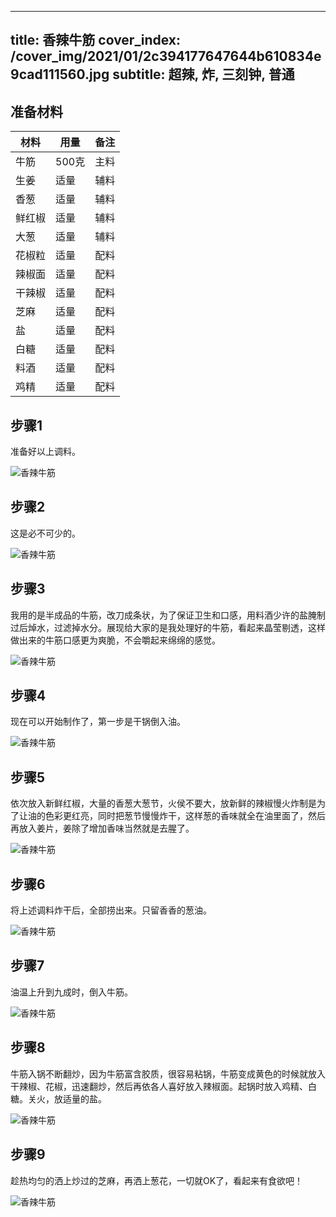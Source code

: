
---
title: 香辣牛筋
cover_index: /cover_img/2021/01/2c394177647644b610834e9cad111560.jpg
subtitle: 超辣, 炸, 三刻钟, 普通
---

## 准备材料

| 材料     | 用量 | 备注|
| ------- | ----- | --- |
| 牛筋 | 500克| 主料 |
| 生姜 | 适量| 辅料 |
| 香葱 | 适量| 辅料 |
| 鲜红椒 | 适量| 辅料 |
| 大葱 | 适量| 辅料 |
| 花椒粒 | 适量| 配料 |
| 辣椒面 | 适量| 配料 |
| 干辣椒 | 适量| 配料 |
| 芝麻 | 适量| 配料 |
| 盐 | 适量| 配料 |
| 白糖 | 适量| 配料 |
| 料酒 | 适量| 配料 |
| 鸡精 | 适量| 配料 |

## 步骤1

准备好以上调料。

![香辣牛筋](https://i8.meishichina.com/attachment/recipe/201010/201010080955408.jpg?x-oss-process=style/p320) 

## 步骤2

这是必不可少的。

![香辣牛筋](https://i8.meishichina.com/attachment/recipe/201010/201010080956306.jpg?x-oss-process=style/p320) 

## 步骤3

我用的是半成品的牛筋，改刀成条状，为了保证卫生和口感，用料酒少许的盐腌制过后焯水，过滤掉水分。展现给大家的是我处理好的牛筋，看起来晶莹剔透，这样做出来的牛筋口感更为爽脆，不会嚼起来绵绵的感觉。

![香辣牛筋](https://i8.meishichina.com/attachment/recipe/201010/201010081004396.jpg?x-oss-process=style/p320) 

## 步骤4

现在可以开始制作了，第一步是干锅倒入油。

![香辣牛筋](https://i8.meishichina.com/attachment/recipe/201010/201010081007564.jpg?x-oss-process=style/p320) 

## 步骤5

依次放入新鲜红椒，大量的香葱大葱节，火侯不要大，放新鲜的辣椒慢火炸制是为了让油的色彩更红亮，同时把葱节慢慢炸干，这样葱的香味就全在油里面了，然后再放入姜片，姜除了增加香味当然就是去腥了。

![香辣牛筋](https://i8.meishichina.com/attachment/recipe/201010/201010081033411.jpg?x-oss-process=style/p320) 

## 步骤6

将上述调料炸干后，全部捞出来。只留香香的葱油。

![香辣牛筋](https://i8.meishichina.com/attachment/recipe/201010/201010081035430.jpg?x-oss-process=style/p320) 

## 步骤7

油温上升到九成时，倒入牛筋。

![香辣牛筋](https://i8.meishichina.com/attachment/recipe/201010/201010081038218.jpg?x-oss-process=style/p320) 

## 步骤8

牛筋入锅不断翻炒，因为牛筋富含胶质，很容易粘锅，牛筋变成黄色的时候就放入干辣椒、花椒，迅速翻炒，然后再依各人喜好放入辣椒面。起锅时放入鸡精、白糖。关火，放适量的盐。

![香辣牛筋](https://i8.meishichina.com/attachment/recipe/201010/201010081144074.jpg?x-oss-process=style/p320) 

## 步骤9

趁热均匀的洒上炒过的芝麻，再洒上葱花，一切就OK了，看起来有食欲吧！

![香辣牛筋](https://i8.meishichina.com/attachment/recipe/201010/201010081149551.jpg?x-oss-process=style/p320) 


